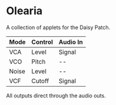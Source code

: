 # Olearia

A collection of applets for the Daisy Patch.

| Mode  | Control | Audio In |
|-------|---------|----------|
| VCA   | Level   | Signal   |
| VCO   | Pitch   | --       |
| Noise | Level   | --       |
| VCF   | Cutoff  | Signal   |

All outputs direct through the audio outs.
